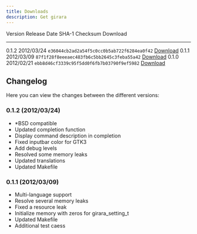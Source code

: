 ```yaml
---
title: Downloads
description: Get girara
---
```


Version  Release Date  SHA-1 Checksum                             Download
-------- ------------  ------------------------------------------ ----------------------------------
0.1.2    2012/03/24    `e36044cb2ad2a54f5c0cc0b5ab722f6284ea0f42` [Download](girara-0.1.2.tar.gz)
0.1.1    2012/03/09    `87f1f28f8eeeaec483fb6c5bb2645c3feba55a42` [Download](girara-0.1.1.tar.gz)
0.1.0    2012/02/21    `ebb8d46cf3339c95f5dd0f6fb7b03790f9ef5982` [Download](girara-0.1.0.tar.gz)

## Changelog
Here you can view the changes between the different versions:

### 0.1.2 (2012/03/24)
* \*BSD compatible
* Updated completion function
* Display command description in completion
* Fixed inputbar color for GTK3
* Add debug levels
* Resolved some memory leaks
* Updated translations
* Updated Makefile

### 0.1.1 (2012/03/09)
* Multi-language support
* Resolve several memory leaks
* Fixed a resource leak
* Initialize memory with zeros for girara_setting_t
* Updated Makefile
* Additional test caess
